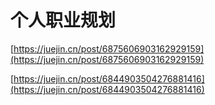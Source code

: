 # 个人职业规划

[https://juejin.cn/post/6875606903162929159](https://juejin.cn/post/6875606903162929159)

[https://juejin.cn/post/6844903504276881416](https://juejin.cn/post/6844903504276881416)
